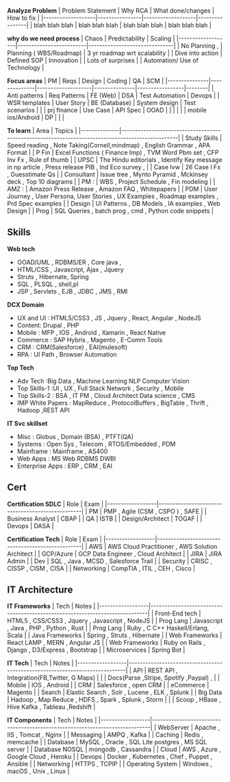 **Analyze Problem**
| Problem Statement | Why RCA        | What done/changes | How to fix     |
|-------------------|----------------|-------------------|----------------|
| blah blah blah    | blah blah blah | blah blah blah    | blah blah blah |

**why do we need process**
| Chaos             | Predictability          | Scaling                       |
|-------------------|-------------------------|-------------------------------|
| No Planning ,     | Planning ( WBS/Roadmap) | 3 yr roadmap wrt scalability  |
| Dive into action  | Defined SOP             | Innovation                    |
| Lots of surprises |                         | Automation/ Use of Technology |

**Focus areas**
| PM            | Reqs         | Design             | Coding        | QA              | SCM    |
|---------------|--------------|--------------------|---------------|-----------------|--------|
| Anti patterns | Req Patterns | FE (Web)           | DSA           | Test Automation | Devops |
| WSR templates | User Story   | BE (Database)      | System design | Test scenarios  |        |
| prj finance   | Use Case     | API Spec           | OOAD          |                 |        |
|               |              | mobile ios/Android | DP            |                 |        |

**To learn**
| Area         | Topics                                                                                           |
|--------------|--------------------------------------------------------------------------------------------------|
| Study Skills | Speed reading , Note Taking(Cornell,mindmap) , English Grammar , APA Format                      |
| P Fin        | Excel Functions ( Finance Imp) , TVM Word Pbm set , CFP Inv Fx , Rule of thumb                   |
| UPSC         | The Hindu editorials , Identify Key message in np article , Press release PIB , Ind Eco survey , |
| Case Ivw     | 26 Case I Fx , Guesstimate Qs                                                                    |
| Consultant   | Issue tree , Mynto Pyramid , Mckinsey deck , Top 10 diagrams                                     |
| PM :         | WBS , Project Schedule , Fin modeling                                                            |
| AMZ :        | Amazon Press Release , Amazon FAQ , Whitepapers                                                 |
| PDM          | User Journey ,  User Persona, User Stories , UX Examples , Roadmap examples , Prd Spec examples  |
| Design       | UI Patterns , DB Models , IA examples , Web Design                                               |
| Prog         | SQL Queries , batch prog ,  cmd , Python code snippets                                           |

## Skills
**Web tech**
* OOAD/UML , RDBMS/ER ,  Core java , 
* HTML/CSS , Javascript, Ajax , Jquery
* Struts , Hibernate, Spring 
* SQL , PLSQL , shell,pl
* JSP , Servlets , EJB , JDBC , JMS , RMI 

**DCX Domain**
* UX and UI : HTML5/CSS3 , JS , Jquery , React, Angular  , NodeJS
* Content: Drupal ,  PHP 
* Mobile : MFP , IOS , Android , Xamarin , React Native 
* Commerce : SAP Hybris ,  Magento  ,  E-Comm Tools
* CRM : CRM(Salesforce) , EAI(mulesoft)
* RPA : UI Path , Browser Automation

**Top Tech**
* Adv Tech :Big Data  , Machine Learning  NLP Computer Vision
* Top Skills-1 :UI , UX , Full Stack  Network , Security , Mobile
* Top Skills-2 : BSA , IT PM , Cloud Architect Data science , CMS    
* IMP White Papers : MapReduce , ProtocolBuffers ,  BigTable , Thrift , Hadoop ,REST API

**IT Svc skillset**
* Misc : Globus , Domain (BSA) , PTFT(QA)
* Systems : Open Sys , Telecom , RTOS/Embedded , PDM
* Mainframe : Mainframe , AS400
* Web Apps : MS Web RDBMS DWBI
* Enterprise Apps : ERP , CRM , EAI

## Cert
**Certification SDLC**
| Role             | Exam                                             |
|------------------|--------------------------------------------------|
| PM               | PMP , Agile (CSM , CSPO ) , SAFE                 |
| Business Analyst | CBAP                                             |
| QA               | ISTB                                             |
| Design/Architect | TOGAF                                            |
| Devops           | DASA                                             |

**Certification Tech**
| Role             | Exam                                             |
|------------------|--------------------------------------------------|
| AWS              | AWS Cloud Practitioner , AWS Solution Architect  |
| GCP/Azure        | GCP Data Engineer , Cloud Architect              |
| JIRA             | JIRA Admin                                       |
| Dev              | SQL , Java , MCSD , Salesforce Trail             |
| Security         | CRISC , CISSP , CISM , CISA                      |
| Networking       | CompTIA , ITIL , CEH , Cisco                     |

## IT Architecture
**IT Frameworks** 
| Tech             | Notes                                                                       |
|------------------|-----------------------------------------------------------------------------|
| Front-End tech   | HTML5 , CSS/CSS3 , Jquery , Javascript , NodeJS                               |
| Prog Lang        | Javascript , Java , PHP , Python , Rust   |
| Prog Lang        | Ruby , C C++ Haskell/Erlang, Scala   |
| Java Frameworks  | Spring , Struts , Hibernate                                                 |
| Web Frameworks   | React LAMP , MERN , Angular JS |
| Web Frameworks   | Ruby on Rails  , Django , D3/Express , Bootstrap  |
| Microservices    | Spring Bot                                                                  |

**IT Tech** 
| Tech             | Notes                                                                       |
|------------------|-----------------------------------------------------------------------------|
| API              | REST API ,  Integration(FB,Twitter, G Maps)                                 |
|                  | Docs(Parse ,Stripe, Spotify ,Paypal) ,                                      |
| Mobile           | IOS , Android                                                               |
| CRM              | Salesforce , open CRM                                                       |
| eCommerce        | Magento                                                                     |
| Search           | Elastic Search , Solr , Lucene , ELK , Splunk                               |
| Big Data         | Hadoop , Map Reduce , HDFS ,  Spark , Splunk , Storm                        |
|                  | Scoop , HBase , Hive Kafka , Tableau ,Redshift                              |

**IT Components**
| Tech             | Notes                                                                       |
|------------------|-----------------------------------------------------------------------------|
| WebServer        | Apache , IIS ,  Tomcat , Nginx                                              |
| Messaging        | AMPQ , Kafka                                                                |
| Caching          | Redis , memcache                                                            |
| Database         | MySQL , Oracle , SQL Lite postgres , MS SQL server                          |
| Database NOSQL   | mongodb , Cassandra                                                         |
| Cloud            | AWS , Azure , Google Cloud ,  Heroku                                        |
| Devops           | Docker , Kubernetes , Chef , Puppet , Ansible                               |
| Networking       | HTTPS , TCPIP                                                               |
| Operating System | Windows , macOS ,  Unix , Linux                                             |




